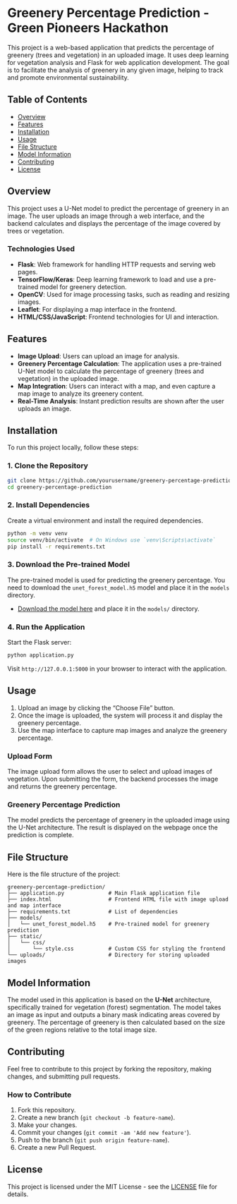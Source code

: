 # Greenery Percentage Prediction - Green Pioneers Hackathon

This project is a web-based application that predicts the percentage of greenery (trees and vegetation) in an uploaded image. It uses deep learning for vegetation analysis and Flask for web application development. The goal is to facilitate the analysis of greenery in any given image, helping to track and promote environmental sustainability.

## Table of Contents

- [Overview](#overview)
- [Features](#features)
- [Installation](#installation)
- [Usage](#usage)
- [File Structure](#file-structure)
- [Model Information](#model-information)
- [Contributing](#contributing)
- [License](#license)

## Overview

This project uses a U-Net model to predict the percentage of greenery in an image. The user uploads an image through a web interface, and the backend calculates and displays the percentage of the image covered by trees or vegetation.

### Technologies Used
- **Flask**: Web framework for handling HTTP requests and serving web pages.
- **TensorFlow/Keras**: Deep learning framework to load and use a pre-trained model for greenery detection.
- **OpenCV**: Used for image processing tasks, such as reading and resizing images.
- **Leaflet**: For displaying a map interface in the frontend.
- **HTML/CSS/JavaScript**: Frontend technologies for UI and interaction.

## Features

- **Image Upload**: Users can upload an image for analysis.
- **Greenery Percentage Calculation**: The application uses a pre-trained U-Net model to calculate the percentage of greenery (trees and vegetation) in the uploaded image.
- **Map Integration**: Users can interact with a map, and even capture a map image to analyze its greenery content.
- **Real-Time Analysis**: Instant prediction results are shown after the user uploads an image.

## Installation

To run this project locally, follow these steps:

### 1. Clone the Repository

```bash
git clone https://github.com/yourusername/greenery-percentage-prediction.git
cd greenery-percentage-prediction
```

### 2. Install Dependencies

Create a virtual environment and install the required dependencies.

```bash
python -m venv venv
source venv/bin/activate  # On Windows use `venv\Scripts\activate`
pip install -r requirements.txt
```

### 3. Download the Pre-trained Model

The pre-trained model is used for predicting the greenery percentage. You need to download the `unet_forest_model.h5` model and place it in the `models` directory.

- [Download the model here](link_to_model) and place it in the `models/` directory.

### 4. Run the Application

Start the Flask server:

```bash
python application.py
```

Visit `http://127.0.0.1:5000` in your browser to interact with the application.

## Usage

1. Upload an image by clicking the “Choose File” button.
2. Once the image is uploaded, the system will process it and display the greenery percentage.
3. Use the map interface to capture map images and analyze the greenery percentage.

### Upload Form

The image upload form allows the user to select and upload images of vegetation. Upon submitting the form, the backend processes the image and returns the greenery percentage.

### Greenery Percentage Prediction

The model predicts the percentage of greenery in the uploaded image using the U-Net architecture. The result is displayed on the webpage once the prediction is complete.

## File Structure

Here is the file structure of the project:

```
greenery-percentage-prediction/
├── application.py              # Main Flask application file
├── index.html                  # Frontend HTML file with image upload and map interface
├── requirements.txt            # List of dependencies
├── models/
│   └── unet_forest_model.h5    # Pre-trained model for greenery prediction
├── static/
│   └── css/
│       └── style.css           # Custom CSS for styling the frontend
└── uploads/                    # Directory for storing uploaded images
```

## Model Information

The model used in this application is based on the **U-Net** architecture, specifically trained for vegetation (forest) segmentation. The model takes an image as input and outputs a binary mask indicating areas covered by greenery. The percentage of greenery is then calculated based on the size of the green regions relative to the total image size.

## Contributing

Feel free to contribute to this project by forking the repository, making changes, and submitting pull requests.

### How to Contribute
1. Fork this repository.
2. Create a new branch (`git checkout -b feature-name`).
3. Make your changes.
4. Commit your changes (`git commit -am 'Add new feature'`).
5. Push to the branch (`git push origin feature-name`).
6. Create a new Pull Request.

## License

This project is licensed under the MIT License - see the [LICENSE](LICENSE) file for details.
